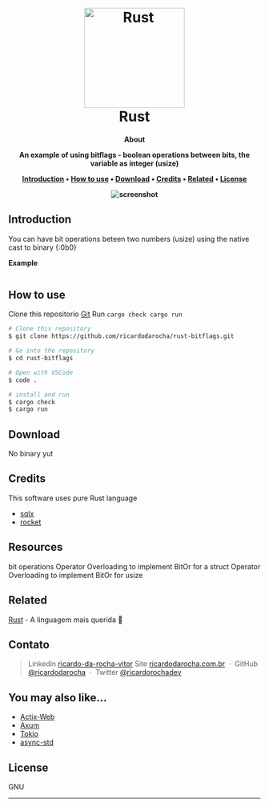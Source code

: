 
<h1 align="center">
  <br>
  <a href="http://www.ricardodarocha.com.br"><img src="https://styles.redditmedia.com/t5_2s7lj/styles/communityIcon_pjg3ktzyju771.png" alt="Rust" width="200"></a>
  <br>
  Rust
  <br>
</h1>

<h4 align="center">About  </p>
An example of using bitflags - boolean operations between bits, the variable as integer (usize)



<p align="center">
  <a href="#introdução">Introduction</a> •
  <a href="#como-usar">How to use</a> •
  <a href="#download">Download</a> •
  <a href="#credits">Credits</a> •
  <a href="#related">Related</a> •
  <a href="#license">License</a>
</p>

![screenshot](img/screenshot.gif)

## Introduction

You can have bit operations beteen two numbers (usize) using the native cast to binary {:0b0}

**Example**
```rust


```

## How to use

Clone this repositorio [Git](https://github.com/ricardodarocha/rust-bitflags.git) 
Run `cargo check cargo run`

```bash
# Clone this repository
$ git clone https://github.com/ricardodarocha/rust-bitflags.git

# Go into the repository
$ cd rust-bitflags

# Open with VSCode
$ code .

# install and run
$ cargo check
$ cargo run 
```

## Download

No binary yut

## Credits

This software uses pure Rust language

- [sqlx](https://docs.rs/sqlx/latest/sqlx)
- [rocket](https://crates.io/crates/rocket)

## Resources

bit operations
Operator Overloading to implement BitOr for a struct
Operator Overloading to implement BitOr for usize


## Related

[Rust](https://www.rust-lang.org/pt-BR) - A linguagem mais querida 🦀

## Contato

> Linkedin [ricardo-da-rocha-vitor](https://www.linkedin.com/in/ricardo-da-rocha-vitor-a0983932/)
> Site [ricardodarocha.com.br](https://www.ricardodarocha.com.br) &nbsp;&middot;&nbsp;
> GitHub [@ricardodarocha](https://github.com/ricardodarocha) &nbsp;&middot;&nbsp;
> Twitter [@ricardorochadev](https://twitter.com/ricardorochadev)


## You may also like...

- [Actix-Web](https://actix.rs/) 
- [Axum](https://docs.rs/axum/latest/axum/)
- [Tokio](https://github.com/tokio-rs)
- [async-std](https://async.rs/)


## License

GNU


---



